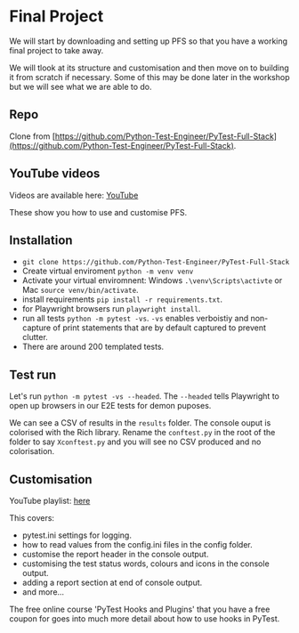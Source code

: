 # Final Project

We will start by downloading and setting up PFS so that you have a working final project to take away.

We will tlook at its structure and customisation and then move on to building it from scratch if necessary. Some of this may be done later in the workshop but we will see what we are able to do.

## Repo

Clone from [https://github.com/Python-Test-Engineer/PyTest-Full-Stack](https://github.com/Python-Test-Engineer/PyTest-Full-Stack).
## YouTube videos

Videos are available here: [YouTube](https://www.youtube.com/playlist?list=PLsszRSbzjyvlrB6V5dacW6G8YrD_iW7oy) 

These show you how to use and customise PFS.

## Installation

- `git clone https://github.com/Python-Test-Engineer/PyTest-Full-Stack`
- Create virtual enviroment `python -m venv venv`
- Activate your virtual enviromnent: Windows `.\venv\Scripts\activte` or Mac `source venv/bin/activate`.
- install requirements `pip install -r requirements.txt`.
- for Playwright browsers run `playwright install`.
- run all tests `python -m pytest -vs`. `-vs` enables verboistiy and non-capture of print statements that are by default captured to prevent clutter.
- There are around 200 templated tests.

## Test run

Let's run `python -m pytest -vs --headed`. The `--headed` tells Playwright to open up browsers in our E2E tests for demon puposes.

We can see a CSV of results in the `results` folder. The console ouput is colorised with the Rich library. Rename the `conftest.py` in the root of the folder to say `Xconftest.py` and you will see no CSV produced and no colorisation.

## Customisation

YouTube playlist: [here](https://www.youtube.com/playlist?list=PLsszRSbzjyvlrB6V5dacW6G8YrD_iW7oy)

This covers:

- pytest.ini settings for logging.
- how to read values from the config.ini files in the config folder.
- customise the report header in the console output.
- customising the test status words, colours and icons in the console output.
- adding a report section at end of console output.
- and more...

The free online course 'PyTest Hooks and Plugins' that you have a free coupon for goes into much more detail about how to use hooks in PyTest.

<br>